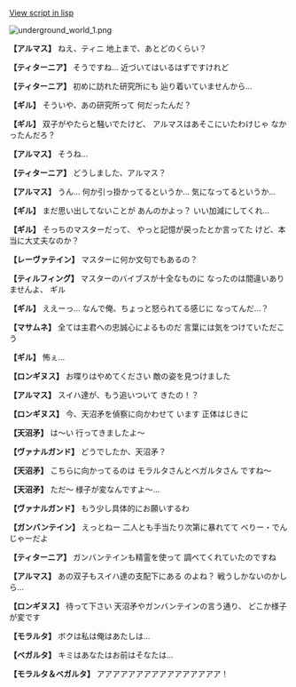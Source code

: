[View script in lisp](../scripts/101301010.txt)

![underground_world_1.png](../images/backgrounds/underground_world_1.png)

**【アルマス】**
ねえ、ティニ
地上まで、あとどのくらい？

**【ティターニア】**
そうですね…
近づいてはいるはずですけれど

**【ティターニア】**
初めに訪れた研究所にも
辿り着いていませんから…

**【ギル】**
そういや、あの研究所って
何だったんだ？

**【ギル】**
双子がやたらと騒いでたけど、
アルマスはあそこにいたわけじゃ
なかったんだろ？

**【アルマス】**
そうね…

**【ティターニア】**
どうしました、アルマス？

**【アルマス】**
うん…
何か引っ掛かってるというか…
気になってるというか…

**【ギル】**
まだ思い出してないことが
あんのかよっ？
いい加減にしてくれ…

**【ギル】**
そっちのマスターだって、
やっと記憶が戻ったとか言ってた
けど、本当に大丈夫なのか？

**【レーヴァテイン】**
マスターに何か文句でもあるの？

**【ティルフィング】**
マスターのバイブスが十全なものに
なったのは間違いありませんよ、
ギル

**【ギル】**
ええーっ…
なんで俺、ちょっと怒られてる感じに
なってんだ…？

**【マサムネ】**
全ては主君への忠誠心によるものだ
言葉には気をつけていただこう

**【ギル】**
怖ぇ…

**【ロンギヌス】**
お喋りはやめてください
敵の姿を見つけました

**【アルマス】**
スイハ達が、もう追いついて
きたの！？

**【ロンギヌス】**
今、天沼矛を偵察に向かわせて
います
正体はじきに

**【天沼矛】**
は～い
行ってきましたよ～

**【ヴァナルガンド】**
どうでしたか、天沼矛？

**【天沼矛】**
こちらに向かってるのは
モラルタさんとベガルタさん
ですね～

**【天沼矛】**
ただ～
様子が変なんですよ～…

**【ヴァナルガンド】**
もう少し具体的にお願いするわ

**【ガンバンテイン】**
えっとねー
二人とも手当たり次第に暴れてて
べりー・でんじゃーだよ

**【ティターニア】**
ガンバンテインも精霊を使って
調べてくれていたのですね

**【アルマス】**
あの双子もスイハ達の支配下にある
のよね？
戦うしかないのかしら…

**【ロンギヌス】**
待って下さい
天沼矛やガンバンテインの言う通り、
どこか様子が変です

**【モラルタ】**
ボクは私は俺はあたしは…

**【ベガルタ】**
キミはあなたはお前はそなたは…

**【モラルタ＆ベガルタ】**
アアアアアアアアアアアアアアアア！